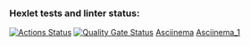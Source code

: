 ### Hexlet tests and linter status:
[![Actions Status](https://github.com/N-Davie/python-project-49/actions/workflows/hexlet-check.yml/badge.svg)](https://github.com/N-Davie/python-project-49/actions)
[![Quality Gate Status](https://sonarcloud.io/api/project_badges/measure?project=N-Davie_python-project-49&metric=alert_status)](https://sonarcloud.io/summary/new_code?id=N-Davie_python-project-49)
[Asciinema](https://asciinema.org/a/kmH6Zjy5HlpEMI5i7vAzaWkv2)
[Asciinema_1](https://asciinema.org/a/MwpAqmr8EPR5qpvmq9KquMMKG)
